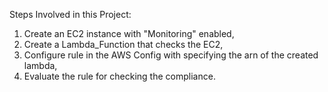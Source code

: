 Steps Involved in this Project:

1. Create an EC2 instance with "Monitoring" enabled,
2. Create a Lambda_Function that checks the EC2,
3. Configure rule in the AWS Config with specifying the arn of the created lambda,
4. Evaluate the rule for checking the compliance.
